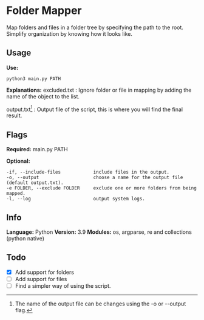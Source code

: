 # Folder Mapper
Map folders and files in a folder tree by specifying the path to the root. Simplify organization by knowing how it looks like.

## Usage

**Use:**
```
python3 main.py PATH
```

**Explanations:**
excluded.txt
: Ignore folder or file in mapping by adding the name of the object to the list.

output.txt[^1]
: Output file of the script, this is where you will find the final result.

[^1]: The name of the output file can be changes using the -o or --output flag.

## Flags

**Required:**
main.py PATH

**Optional:**
```
-if, --include-files            include files in the output.
-o, --output                    choose a name for the output file (default output.txt).
-e FOLDER, --exclude FOLDER     exclude one or more folders from being mapped.
-l, --log                       output system logs.
```

## Info
**Language:** Python
**Version:** 3.9
**Modules:** os, argparse, re and collections (python native)

## Todo
- [x] Add support for folders
- [ ] Add support for files
- [ ] Find a simpler way of using the script.

